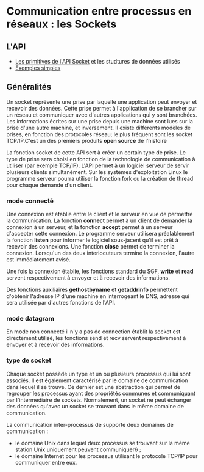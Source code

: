 # Communication entre processus en réseaux : les Sockets

## L'API 

* [Les primitives de l'API Socket](API/) et les studtures de données utilisés
* [Exemples simples](Exemples/)

## Généralités

Un socket représente une prise par laquelle une application peut envoyer et recevoir des données. Cette prise permet à l'application de se brancher sur un réseau et communiquer avec d'autres applications qui y sont branchées. Les informations écrites sur une prise depuis une machine sont lues sur la prise d'une autre machine, et inversement. Il existe différents modèles de prises, en fonction des protocoles réseau; le plus fréquent sont les socket TCP/IP.C'est un des premiers produits **open source** de l'histoire

La fonction socket de cette API sert à créer un certain type de prise. Le type de prise sera choisi en fonction de la technologie de communication à utiliser (par exemple TCP/IP). L'API permet à un logiciel serveur de servir plusieurs clients simultanément. Sur les systèmes d'exploitation Linux le programme serveur pourra utiliser la fonction fork ou la création de thread pour chaque demande d'un client.

### mode connecté

Une connexion est établie entre le client et le serveur en vue de permettre la communication. La fonction **connect** permet à un client de demander la connexion à un serveur, et la fonction **accept** permet à un serveur d'accepter cette connexion. Le programme serveur utilisera préalablement la fonction **listen** pour informer le logiciel sous-jacent qu'il est prêt à recevoir des connexions. Une fonction **close** permet de terminer la connexion. Lorsqu'un des deux interlocuteurs termine la connexion, l'autre est immédiatement avisé.

Une fois la connexion établie, les fonctions standard du SGF, **write** et **read** servent respectivement à envoyer et à recevoir des informations. 

Des fonctions auxiliaires **gethostbyname** et **getaddrinfo** permettent d'obtenir l'adresse IP d'une machine en interrogeant le DNS, adresse qui sera utilisée par d'autres fonctions de l'API.

### mode datagram

En mode non connecté il n'y a pas de connection établit la socket est directement utilisé, les fonctions send et recv servent respectivement à envoyer et à recevoir des informations.

### type de socket

Chaque socket possède un type et un ou plusieurs processus qui lui sont associés. Il est également caractérisé par le domaine de communication dans lequel il se trouve. Ce dernier est une abstraction qui permet de regrouper les processus ayant des propriétés communes et communiquant par l'intermédiaire de sockets. Normalement, un socket ne peut échanger des données qu'avec un socket se trouvant dans le même domaine de communication.

La communication inter-processus de supporte deux domaines de communication :

* le domaine Unix dans lequel deux processus se trouvant sur la même station Unix uniquement peuvent communiquer6 ;
* le domaine Internet pour les processus utilisant le protocole TCP/IP pour communiquer entre eux.
